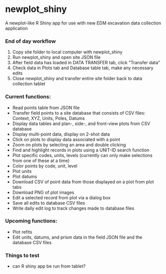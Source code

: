 # newplot_shiny
A newplot-like R Shiny app for use with new EDM excavation data collection application


### End of day workflow
1) Copy site folder to local computer with newplot_shiny
2) Run newplot_shiny and open site JSON file 
3) After field data has loaded in DATA TRANSFER tab, click "Transfer data"
4) Check data in Plots tab and Database table tab, make any necessary edits
5) Close newplot_shiny and transfer entire site folder back to data collection tablet


### Current functions:
- Read points table from JSON file
- Transfer field points to a site database that consists of CSV files: Context, XYZ, Units, Poles, Datums
- Display data tables and plan-, side-, and front-view plots from CSV database
- Display multi-point data, display on 2-shot data
- Click on plots to display data associated with a point
- Zoom on plots by selecting an area and double clicking
- Find and highlight records in plots using a UNIT-ID search function
- Plot specific codes, units, levels (currently can only make selections from one of these at a time)
- Color points by code, unit, level
- Plot units
- Plot datums
- Download CSV of point data from those displayed on a plot from plot tabs
- Download PNG of plot images
- Edit a selected record from plot via a dialog box
- Save all edits to database CSV files
- Write daily edit log to track changes made to database files

### Upcoming functions:
- Plot refits
- Edit units, datums, and prism data in the field JSON file and the database CSV files 


### Things to test
- can R shiny app be run from tablet?



